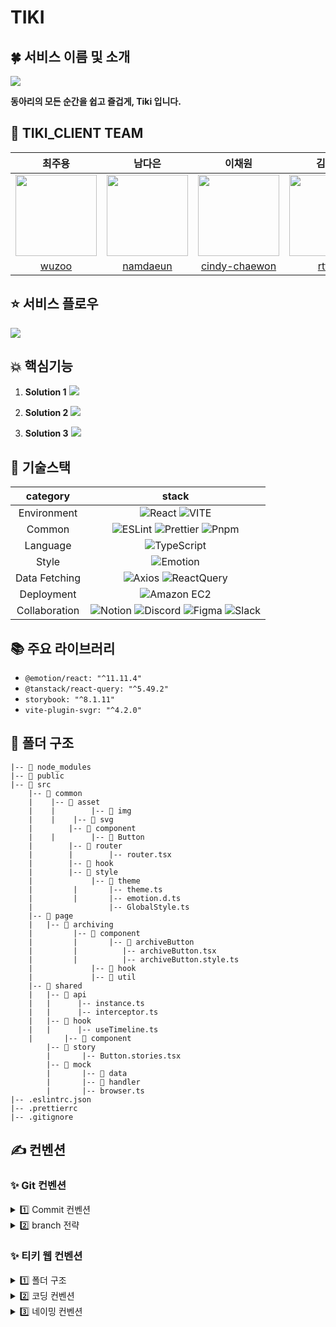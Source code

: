 # TIKI

## 🍀 서비스 이름 및 소개

<img src="https://github.com/Team-Tiki/TIKI_CLIENT/assets/121484561/715a96d3-b2c3-46ba-979e-84bc42fa3cf5" />

<strong>동아리의 모든 순간을 쉽고 즐겁게, Tiki 입니다.</strong>

## 🤍 TIKI_CLIENT TEAM

|                                                              **최주용**                                                               |                                                              **남다은**                                                               |                                                              **이채원**                                                               |                                                              **김규홍**                                                               |                                                              **정보운**                                                               |
| :-----------------------------------------------------------------------------------------------------------------------------------: | :-----------------------------------------------------------------------------------------------------------------------------------: | :-----------------------------------------------------------------------------------------------------------------------------------: | :-----------------------------------------------------------------------------------------------------------------------------------: | :-----------------------------------------------------------------------------------------------------------------------------------: |
| <center><img src="https://github.com/user-attachments/assets/3bcc8c34-c043-4d79-a5e5-a847e66eab02" width="130" height="130"></center> | <center><img src="https://github.com/user-attachments/assets/196ad0d7-061f-497a-a663-65c10eede66b" width="130" height="130"></center> | <center><img src="https://github.com/user-attachments/assets/cacafe9d-237e-4664-887a-c60ffc2e836c" width="130" height="130"></center> | <center><img src="https://github.com/user-attachments/assets/f89bcbb2-6bf8-4042-9451-b89d09c1cf8c" width="130" height="130"></center> | <center><img src="https://github.com/user-attachments/assets/d683d709-7752-46f3-981f-3c0ae8c20af4" width="130" height="130"></center> |
|                                                   [wuzoo](https://github.com/wuzoo)                                                   |                                                [namdaeun](https://github.com/namdaeun)                                                |                                           [cindy-chaewon](https://github.com/cindy-chaewon)                                           |                                                  [rtttr1](https://github.com/rtttr1)                                                  |                                              [Bowoon1216](https://github.com/Bowoon1216)                                              |

## ⭐️ 서비스 플로우

<img src="https://github.com/user-attachments/assets/76808058-2ebf-4170-974f-8439f2899f84" />

## 💥 핵심기능

1. <strong>Solution 1</strong>
   <img src="https://github.com/user-attachments/assets/d1f31ff0-263f-4b76-b3f5-438fd1bbc46a" />

2. <strong>Solution 2</strong>
   <img src="https://github.com/user-attachments/assets/4fdc42cb-c33d-466e-b4e9-db773ed616df" />

3. <strong>Solution 3</strong>
   <img src="https://github.com/user-attachments/assets/a1f35996-9502-40fc-b4d0-21815d6b073d" />

## 🔗 기술스택

| **category**  |                                                                                                                                                                                                      **stack**                                                                                                                                                                                                       |
| :-----------: | :------------------------------------------------------------------------------------------------------------------------------------------------------------------------------------------------------------------------------------------------------------------------------------------------------------------------------------------------------------------------------------------------------------------: |
|  Environment  |                                                                                                          ![React](https://img.shields.io/badge/React-61DAFB?style=for-the-badge&logo=React&logoColor=white) ![VITE](https://img.shields.io/badge/VITE-646CFF?style=for-the-badge&logo=Vite&logoColor=white)                                                                                                          |
|    Common     |                                                  ![ESLint](https://img.shields.io/badge/ESLint-4B3263?style=for-the-badge&logo=eslint&logoColor=white) ![Prettier](https://img.shields.io/badge/Prettier-F7B93E?style=for-the-badge&logo=prettier&logoColor=white) ![Pnpm](https://img.shields.io/badge/Pnpm-F69220?style=for-the-badge&logo=Pnpm&logoColor=white)                                                   |
|   Language    |                                                                                                                                                ![TypeScript](https://img.shields.io/badge/TypeScript-3178C6.svg?style=for-the-badge&logo=TypeScript&logoColor=white)                                                                                                                                                 |
|     Style     |                                                                                                                                                       ![Emotion](https://img.shields.io/badge/emotion-DB7093?style=for-the-badge&logo=Emotion&logoColor=white)                                                                                                                                                       |
| Data Fetching |                                                                                                 ![Axios](https://img.shields.io/badge/Axios-5A29E4?style=for-the-badge&logo=Axios&logoColor=white) ![ReactQuery](https://img.shields.io/badge/ReactQuery-FF4154?style=for-the-badge&logo=ReactQuery&logoColor=white)                                                                                                 |
|  Deployment   |                                                                                                                                                ![Amazon EC2](https://img.shields.io/badge/Amazon%20EC2-FF9900?style=for-the-badge&logo=Amazon%20EC2&logoColor=white)                                                                                                                                                 |
| Collaboration | ![Notion](https://img.shields.io/badge/Notion-000000?style=for-the-badge&logo=Notion&logoColor=white) ![Discord](https://img.shields.io/badge/Discord-5865F2?style=for-the-badge&logo=Discord&logoColor=white) ![Figma](https://img.shields.io/badge/Figma-F24E1E?style=for-the-badge&logo=Figma&logoColor=white) ![Slack](https://img.shields.io/badge/Slack-4A154B?style=for-the-badge&logo=Slack&logoColor=white) |

## 📚 주요 라이브러리

- `@emotion/react: "^11.11.4"`
- `@tanstack/react-query: "^5.49.2"`
- `storybook: "^8.1.11"`
- `vite-plugin-svgr: "^4.2.0"`

## 📂 폴더 구조

```
|-- 📁 node_modules
|-- 📁 public
|-- 📁 src
	|-- 📁 common
	|	 |-- 📁 asset
	|	 |        |-- 📁 img
	|	 |	  |-- 📁 svg
	|        |-- 📁 component
	|	 |        |-- 📁 Button
	|        |-- 📁 router
	|        |        |-- router.tsx
	|        |-- 📁 hook
	|        |-- 📁 style
	|	          |-- 📁 theme
	|		  |       |-- theme.ts
	|		  |       |-- emotion.d.ts
	|		          |-- GlobalStyle.ts
	|-- 📁 page
	|	|-- 📁 archiving
	|		  |-- 📁 component
	|		  |       |-- 📁 archiveButton
	|		  |		     |-- archiveButton.tsx
	|		  |		     |-- archiveButton.style.ts
	|			  |-- 📁 hook
	|			  |-- 📁 util
	|-- 📁 shared
	|	|-- 📁 api
	|	|      |-- instance.ts
	|	|      |-- interceptor.ts
	|	|-- 📁 hook
	|	|      |-- useTimeline.ts
	|       |-- 📁 component
        |-- 📁 story
        |       |-- Button.stories.tsx
        |-- 📁 mock
        |       |-- 📁 data
        |       |-- 📁 handler
        |       |-- browser.ts
|-- .eslintrc.json
|-- .prettierrc
|-- .gitignore

```

## ✍️ 컨벤션

### ✨ Git 컨벤션

<details>
<summary>  1️⃣ Commit 컨벤션  </summary>

<br />
<strong>Commit Example</strong>
<br />

```
git commit -m ‘#이슈넘버 type: description’
```

- **Commit 메시지 종류 설명**

|   제목   |                 내용                 |
| :------: | :----------------------------------: |
|   init   |            브랜치 첫 커밋            |
|   feat   |       새로운 기능에 대한 커밋        |
| refactor |      코드 리팩토링에 대한 커밋       |
|   fix    |        버그 수정에 대한 커밋         |
|  style   | 코드 스타일 혹은 포맷 등에 관한 커밋 |
|  chore   |    그 외 자잘한 수정에 대한 커밋     |
|   docs   |        문서 수정에 대한 커밋         |

<br/>

</details>

<details>
<summary>  2️⃣ branch 전략  </summary>
<br />

- `Github flow`
- 브랜치 운영
  - `main` : 완전히 안전하다고 판단되었을 때, 즉 배포가 가능한 최종 merge하는 곳
  - `develop` : 배포하기 전 개발 중일 때 각자의 브랜치에서 merge하는 브랜치
  - `feature/페이지명/#issue-구현 기능`: feature 브랜치. 새로운 기능 개발
  - `init/페이지명/#issue-구현 기능` : init 브랜치. 초기세팅 구현
  - `fix/페이지명/#issue-구현 기능` : fix 브랜치. 버그가 발생 시 수정
  - `refactor/페이지명/#issue-구현 기능` : refactor 브랜치. 리팩토링 구현

```
main
  ㄴ develop
       ㄴ feature/페이지명/#이슈번호-구현 기능(소문자 스네이크 케이스)
```

</details>

### ✨ 티키 웹 컨벤션

<details>
<summary> 1️⃣ 폴더 구조 </summary>
<br />

```
|-- 📁 node_modules
|-- 📁 public
|-- 📁 src
	|-- 📁 common
	|	 |-- 📁 asset
	|	 |        |-- 📁 img
	|	 |	  |-- 📁 svg
	|        |-- 📁 component
	|	 |        |-- 📁 Button
	|        |-- 📁 router
	|        |        |-- router.tsx
	|        |-- 📁 hook
	|        |-- 📁 style
	|	          |-- 📁 theme
	|		  |       |-- theme.ts
	|		  |       |-- emotion.d.ts
	|		          |-- GlobalStyle.ts
	|-- 📁 page
	|	|-- 📁 archiving
	|		  |-- 📁 component
	|		  |       |-- 📁 archiveButton
	|		  |		     |-- archiveButton.tsx
	|		  |		     |-- archiveButton.style.ts
	|			  |-- 📁 hook
	|			  |-- 📁 util
	|-- 📁 shared
	|	|-- 📁 api
	|	|      |-- instance.ts
	|	|      |-- interceptor.ts
	|	|-- 📁 hook
	|	|      |-- useTimeline.ts
	|       |-- 📁 component
        |-- 📁 story
        |       |-- Button.stories.tsx
        |-- 📁 mock
        |       |-- 📁 data
        |       |-- 📁 handler
        |       |-- browser.ts
|-- .eslintrc.json
|-- .prettierrc
|-- .gitignore

```

- 폴더 구조 대원칙
  - 가까운 것은 가깝게 둔다.
  - 처음 보는 사용자도 찾기 쉬운 네이밍과 구조를 잡는다.
  - `common` : 비즈니스 로직이 없으며, 변하지 않는 것들
  - `page` : 서비스의 페이지 컴포넌트들과 관련 로직이 포함되는 것들
  - `shared` : 여러 도메인에서 사용될 수 있으며, 비즈니스 로직이 존재하는 것들

</details>

<details>
<summary> 2️⃣ 코딩 컨벤션 </summary>
<br />

- 컴포넌트

  - `rjsfcp` → 팀원들과 이미 맞춘 스니펫을 사용
  - 인터페이스 네이밍은 `컴포넌트 네임 + Props` 로 네이밍한다.
  - `props` 는 구조 분해 할당을 한 상태로 가져온다.
  - 꼭 필수적인 prop이 아닌 것들은 `?:` (optional) 타입으로 선언
  - `?:` 옵셔널 타입의 prop은 사용 시 `undefined` 가 될 수 있으므로, 되도록이면 구조 분해 할당으로 가져올 시 `default` 값을 할당해준다.
    ```jsx
    const Button = ({ size = 'medium' }) => {...}
    ```

- 폴더명

  - 소문자로 시작
  - 단수형으로 작성
  - camelCase

- 타입

  - 컴포넌트 인터페이스 생성 시 `HTMLAttributes` 혹은 `ComponentWith(out)Props` 인터페이스 상속을 적극 고려해보자.
  - 항상 상속을 이용하였을 때는 rest 문법으로 작성한 `...props` 을 컴포넌트의 prop으로 넘겨주자.
    ```jsx
    const Button = ({ ...props }: ButtonProps) => {
    return <button {...props}>Button</button>
    }
    ```
  - PascalCase 사용

- 변수

  - `var` 절대 사용 금지
  - 상수는 대문자의 스네이크 케이스 사용 : `GUIDE_MESSAGE`
  - 변수명은 네이밍이 길어져도 무방하니, 의미가 퇴색되지 않게 “잘” 짓다.
  - `boolean` 의 변수는 `is-` 로 짓는다. : `isOpen` , `isSelected`

- 함수

  - 화살표 함수로 작성한다.
  - 네이밍은 `동사 + 목적어` 로 생성한다. : `checkValidation` , `getResult`
  - 분기 처리(조건문)이 다수 있다면 `early return` 을 적극 권장한다.

- 기타
  - 선언형 프로그래밍 !
    - `forEach, map` 등을 적극 사용하자. `for, while` 등은 지양한다.
  - 객체 혹은 배열에서 `구조 분해할당` 을 적극 사용한다.
  - 시맨틱 태그는 생명이다
  - 무분별한 `div` 는 항상 지양한다.
  - `px` → `rem`
  - img 태그의 `alt` 를 꼭 사용하자

</details>

<details>
<summary> 3️⃣ 네이밍 컨벤션 </summary>
<br />

- `컴포넌트`: 파스칼 케이스 `PascalCase` ex) MainHeader
- `이벤트 핸들러` : 카멜 케이스 `handle` 로 시작 ex) handleClick
- 이벤트 핸들러 `prop` : 카멜 케이스 `on` 으로 시작 ex) onClick
- `이외 변수명` : 카멜 케이스 `camelCase`
- `common` 컴포넌트가 아닌, 도메인을 포함하는 컴포넌트는, `prop` 또한 도메인을 포함시키도록 네이밍
  - ex) `onReservationComplete`
- 네이밍은 길어져도 무방하니, 최대한 해당 `변수` , `함수` , `컴포넌트` 등의 의미를 파악하기 쉽게 짓는다.
- 핸들러: 동사 + 목적어면, (handle)+`목적어-동사` 순으로 작성한다 ex) `handleModalOpen`
- Boolean Prop : `isClicked` , `isOpen` , `isSelected`
- 유틸함수: `동사 + 목적어` 순으로 작성한다. ex) `checkValidation` , `getCalculatedAge`
- 타입명
  - 직관적으로 작성: PascalCase
  - prop type : `ButtonProps` (컴포넌트명 + Props)
  - api 응답 type : `-Data`
  - 객체 변수의 경우 : 그 변수가 무엇인지를 쓰세요.
    - ex. `MemberId`
    - ex. `UserInfo`

</details>
